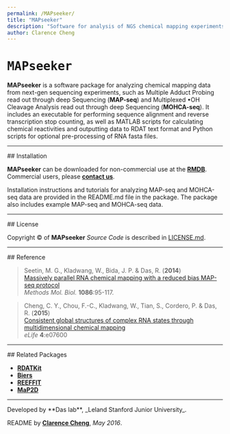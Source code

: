 ```yaml
---
permalink: /MAPseeker/
title: "MAPseeker"
description: "Software for analysis of NGS chemical mapping experiments"
author: Clarence Cheng
---
```


# <samp>MAPseeker</samp>

**MAPseeker** is a software package for analyzing chemical mapping data from next-gen sequencing experiments, such as Multiple Adduct Probing read out through deep Sequencing (**MAP-seq**) and Multiplexed •OH Cleavage Analysis read out through deep Sequencing (**MOHCA-seq**).
It includes an executable for performing sequence alignment and reverse transcription stop counting, as well as MATLAB scripts for calculating chemical reactivities and outputting data to RDAT text format and Python scripts for optional pre-processing of RNA fasta files.

<hr/>
## Installation

**MAPseeker** can be downloaded for non-commercial use at the [**RMDB**](https://rmdb.stanford.edu/tools/). Commercial users, please [**contact us**](https://rmdb.stanford.edu/help/about/#contact).

Installation instructions and tutorials for analyzing MAP-seq and MOHCA-seq data are provided in the README.md file in the package. The package also includes example MAP-seq and MOHCA-seq data.


<hr/>
## License

Copyright &copy; of **MAPseeker** _Source Code_ is described in [LICENSE.md](https://github.com/DasLab/MAPseeker/blob/master/LICENSE.md).


<hr/>
## Reference

>Seetin, M. G., Kladwang, W., Bida, J. P. & Das, R. (**2014**)<br/>
>[Massively parallel RNA chemical mapping with a reduced bias MAP-seq protocol](http://link.springer.com/10.1007/978-1-62703-667-2_6)<br/>
>*Methods Mol. Biol.* **1086**:95-117.

>Cheng, C. Y., Chou, F.-C., Kladwang, W., Tian, S., Cordero, P. & Das, R. (**2015**)<br/>
>[Consistent global structures of complex RNA states through multidimensional chemical mapping](https://elifesciences.org/content/4/e07600)<br/>
>*eLife* **4**:e07600

<hr/>
## Related Packages

* [**RDATKit**](http://hitrace.github.io/RDATKit/)
* [**Biers**](https://daslab.github.io/Biers/)
* [**REEFFIT**](https://daslab.github.io/REEFFIT)
* [**MaP2D**](https://daslab.github.io/MaP2D/)


<hr/>
Developed by **Das lab**, _Leland Stanford Junior University_.

README by [**Clarence Cheng**](https://github.com/cyucheng), *May 2016*.

